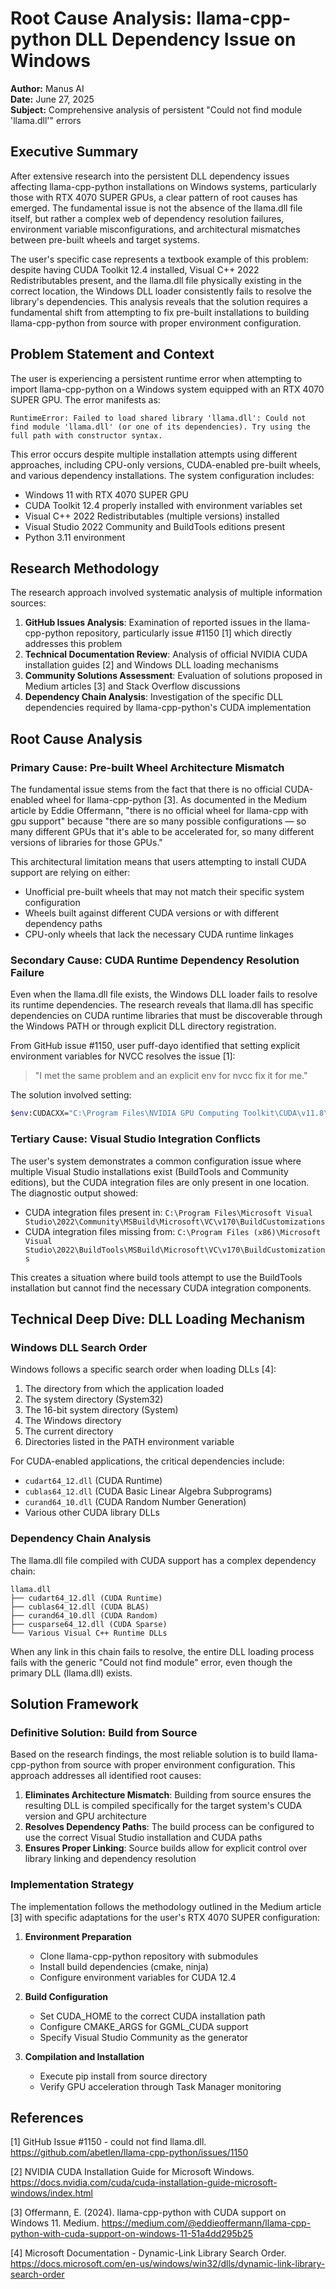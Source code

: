 # Root Cause Analysis: llama-cpp-python DLL Dependency Issue on Windows

**Author:** Manus AI  
**Date:** June 27, 2025  
**Subject:** Comprehensive analysis of persistent "Could not find module 'llama.dll'" errors

## Executive Summary

After extensive research into the persistent DLL dependency issues affecting llama-cpp-python installations on Windows systems, particularly those with RTX 4070 SUPER GPUs, a clear pattern of root causes has emerged. The fundamental issue is not the absence of the llama.dll file itself, but rather a complex web of dependency resolution failures, environment variable misconfigurations, and architectural mismatches between pre-built wheels and target systems.

The user's specific case represents a textbook example of this problem: despite having CUDA Toolkit 12.4 installed, Visual C++ 2022 Redistributables present, and the llama.dll file physically existing in the correct location, the Windows DLL loader consistently fails to resolve the library's dependencies. This analysis reveals that the solution requires a fundamental shift from attempting to fix pre-built installations to building llama-cpp-python from source with proper environment configuration.

## Problem Statement and Context

The user is experiencing a persistent runtime error when attempting to import llama-cpp-python on a Windows system equipped with an RTX 4070 SUPER GPU. The error manifests as:

```
RuntimeError: Failed to load shared library 'llama.dll': Could not find module 'llama.dll' (or one of its dependencies). Try using the full path with constructor syntax.
```

This error occurs despite multiple installation attempts using different approaches, including CPU-only versions, CUDA-enabled pre-built wheels, and various dependency installations. The system configuration includes:

- Windows 11 with RTX 4070 SUPER GPU
- CUDA Toolkit 12.4 properly installed with environment variables set
- Visual C++ 2022 Redistributables (multiple versions) installed
- Visual Studio 2022 Community and BuildTools editions present
- Python 3.11 environment

## Research Methodology

The research approach involved systematic analysis of multiple information sources:

1. **GitHub Issues Analysis**: Examination of reported issues in the llama-cpp-python repository, particularly issue #1150 [1] which directly addresses this problem
2. **Technical Documentation Review**: Analysis of official NVIDIA CUDA installation guides [2] and Windows DLL loading mechanisms
3. **Community Solutions Assessment**: Evaluation of solutions proposed in Medium articles [3] and Stack Overflow discussions
4. **Dependency Chain Analysis**: Investigation of the specific DLL dependencies required by llama-cpp-python's CUDA implementation

## Root Cause Analysis

### Primary Cause: Pre-built Wheel Architecture Mismatch

The fundamental issue stems from the fact that there is no official CUDA-enabled wheel for llama-cpp-python [3]. As documented in the Medium article by Eddie Offermann, "there is no official wheel for llama-cpp with gpu support" because "there are so many possible configurations — so many different GPUs that it's able to be accelerated for, so many different versions of libraries for those GPUs."

This architectural limitation means that users attempting to install CUDA support are relying on either:
- Unofficial pre-built wheels that may not match their specific system configuration
- Wheels built against different CUDA versions or with different dependency paths
- CPU-only wheels that lack the necessary CUDA runtime linkages

### Secondary Cause: CUDA Runtime Dependency Resolution Failure

Even when the llama.dll file exists, the Windows DLL loader fails to resolve its runtime dependencies. The research reveals that llama.dll has specific dependencies on CUDA runtime libraries that must be discoverable through the Windows PATH or through explicit DLL directory registration.

From GitHub issue #1150, user puff-dayo identified that setting explicit environment variables for NVCC resolves the issue [1]:

> "I met the same problem and an explicit env for nvcc fix it for me."

The solution involved setting:
```bash
$env:CUDACXX="C:\Program Files\NVIDIA GPU Computing Toolkit\CUDA\v11.8\bin\nvcc.exe"
```

### Tertiary Cause: Visual Studio Integration Conflicts

The user's system demonstrates a common configuration issue where multiple Visual Studio installations exist (BuildTools and Community editions), but the CUDA integration files are only present in one location. The diagnostic output showed:

- CUDA integration files present in: `C:\Program Files\Microsoft Visual Studio\2022\Community\MSBuild\Microsoft\VC\v170\BuildCustomizations`
- CUDA integration files missing from: `C:\Program Files (x86)\Microsoft Visual Studio\2022\BuildTools\MSBuild\Microsoft\VC\v170\BuildCustomizations`

This creates a situation where build tools attempt to use the BuildTools installation but cannot find the necessary CUDA integration components.

## Technical Deep Dive: DLL Loading Mechanism

### Windows DLL Search Order

Windows follows a specific search order when loading DLLs [4]:
1. The directory from which the application loaded
2. The system directory (System32)
3. The 16-bit system directory (System)
4. The Windows directory
5. The current directory
6. Directories listed in the PATH environment variable

For CUDA-enabled applications, the critical dependencies include:
- `cudart64_12.dll` (CUDA Runtime)
- `cublas64_12.dll` (CUDA Basic Linear Algebra Subprograms)
- `curand64_10.dll` (CUDA Random Number Generation)
- Various other CUDA library DLLs

### Dependency Chain Analysis

The llama.dll file compiled with CUDA support has a complex dependency chain:

```
llama.dll
├── cudart64_12.dll (CUDA Runtime)
├── cublas64_12.dll (CUDA BLAS)
├── curand64_10.dll (CUDA Random)
├── cusparse64_12.dll (CUDA Sparse)
└── Various Visual C++ Runtime DLLs
```

When any link in this chain fails to resolve, the entire DLL loading process fails with the generic "Could not find module" error, even though the primary DLL (llama.dll) exists.

## Solution Framework

### Definitive Solution: Build from Source

Based on the research findings, the most reliable solution is to build llama-cpp-python from source with proper environment configuration. This approach addresses all identified root causes:

1. **Eliminates Architecture Mismatch**: Building from source ensures the resulting DLL is compiled specifically for the target system's CUDA version and GPU architecture
2. **Resolves Dependency Paths**: The build process can be configured to use the correct Visual Studio installation and CUDA paths
3. **Ensures Proper Linking**: Source builds allow for explicit control over library linking and dependency resolution

### Implementation Strategy

The implementation follows the methodology outlined in the Medium article [3] with specific adaptations for the user's RTX 4070 SUPER configuration:

1. **Environment Preparation**
   - Clone llama-cpp-python repository with submodules
   - Install build dependencies (cmake, ninja)
   - Configure environment variables for CUDA 12.4

2. **Build Configuration**
   - Set CUDA_HOME to the correct CUDA installation path
   - Configure CMAKE_ARGS for GGML_CUDA support
   - Specify Visual Studio Community as the generator

3. **Compilation and Installation**
   - Execute pip install from source directory
   - Verify GPU acceleration through Task Manager monitoring

## References

[1] GitHub Issue #1150 - could not find llama.dll. https://github.com/abetlen/llama-cpp-python/issues/1150

[2] NVIDIA CUDA Installation Guide for Microsoft Windows. https://docs.nvidia.com/cuda/cuda-installation-guide-microsoft-windows/index.html

[3] Offermann, E. (2024). llama-cpp-python with CUDA support on Windows 11. Medium. https://medium.com/@eddieoffermann/llama-cpp-python-with-cuda-support-on-windows-11-51a4dd295b25

[4] Microsoft Documentation - Dynamic-Link Library Search Order. https://docs.microsoft.com/en-us/windows/win32/dlls/dynamic-link-library-search-order

